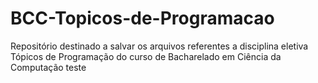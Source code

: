 # BCC-Topicos-de-Programacao
Repositório destinado a salvar os arquivos referentes a disciplina eletiva Tópicos de Programação do curso de Bacharelado em Ciência da Computação
teste
